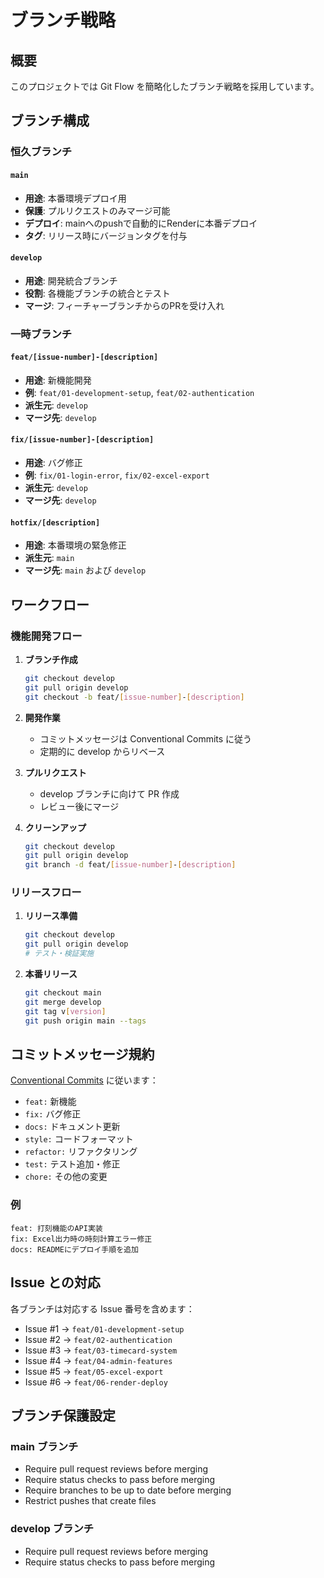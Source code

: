 # ブランチ戦略

## 概要

このプロジェクトでは Git Flow を簡略化したブランチ戦略を採用しています。

## ブランチ構成

### 恒久ブランチ

#### `main`
- **用途**: 本番環境デプロイ用
- **保護**: プルリクエストのみマージ可能
- **デプロイ**: mainへのpushで自動的にRenderに本番デプロイ
- **タグ**: リリース時にバージョンタグを付与

#### `develop`
- **用途**: 開発統合ブランチ
- **役割**: 各機能ブランチの統合とテスト
- **マージ**: フィーチャーブランチからのPRを受け入れ

### 一時ブランチ

#### `feat/[issue-number]-[description]`
- **用途**: 新機能開発
- **例**: `feat/01-development-setup`, `feat/02-authentication`
- **派生元**: `develop`
- **マージ先**: `develop`

#### `fix/[issue-number]-[description]`
- **用途**: バグ修正
- **例**: `fix/01-login-error`, `fix/02-excel-export`
- **派生元**: `develop`
- **マージ先**: `develop`

#### `hotfix/[description]`
- **用途**: 本番環境の緊急修正
- **派生元**: `main`
- **マージ先**: `main` および `develop`

## ワークフロー

### 機能開発フロー

1. **ブランチ作成**
   ```bash
   git checkout develop
   git pull origin develop
   git checkout -b feat/[issue-number]-[description]
   ```

2. **開発作業**
   - コミットメッセージは Conventional Commits に従う
   - 定期的に develop からリベース

3. **プルリクエスト**
   - develop ブランチに向けて PR 作成
   - レビュー後にマージ

4. **クリーンアップ**
   ```bash
   git checkout develop
   git pull origin develop
   git branch -d feat/[issue-number]-[description]
   ```

### リリースフロー

1. **リリース準備**
   ```bash
   git checkout develop
   git pull origin develop
   # テスト・検証実施
   ```

2. **本番リリース**
   ```bash
   git checkout main
   git merge develop
   git tag v[version]
   git push origin main --tags
   ```

## コミットメッセージ規約

[Conventional Commits](https://www.conventionalcommits.org/) に従います：

- `feat:` 新機能
- `fix:` バグ修正  
- `docs:` ドキュメント更新
- `style:` コードフォーマット
- `refactor:` リファクタリング
- `test:` テスト追加・修正
- `chore:` その他の変更

### 例
```
feat: 打刻機能のAPI実装
fix: Excel出力時の時刻計算エラー修正
docs: READMEにデプロイ手順を追加
```

## Issue との対応

各ブランチは対応する Issue 番号を含めます：

- Issue #1 → `feat/01-development-setup`
- Issue #2 → `feat/02-authentication`  
- Issue #3 → `feat/03-timecard-system`
- Issue #4 → `feat/04-admin-features`
- Issue #5 → `feat/05-excel-export`
- Issue #6 → `feat/06-render-deploy`

## ブランチ保護設定

### main ブランチ
- Require pull request reviews before merging
- Require status checks to pass before merging
- Require branches to be up to date before merging
- Restrict pushes that create files

### develop ブランチ  
- Require pull request reviews before merging
- Require status checks to pass before merging
